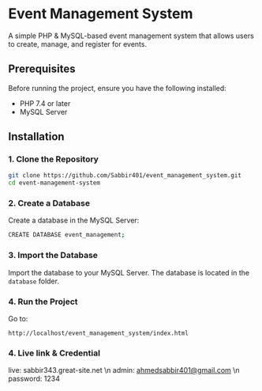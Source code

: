 # Event Management System

A simple PHP & MySQL-based event management system that allows users to create, manage, and register for events.

## Prerequisites

Before running the project, ensure you have the following installed:

- PHP 7.4 or later
- MySQL Server

## Installation

### 1. Clone the Repository

```bash
git clone https://github.com/Sabbir401/event_management_system.git
cd event-management-system
```

### 2. Create a Database
Create a database in the MySQL Server:

```bash
CREATE DATABASE event_management;
```

### 3. Import the Database
Import the database to your MySQL Server. The database is located in the `database` folder.

### 4. Run the Project
Go to:

```
http://localhost/event_management_system/index.html
```

### 4. Live link & Credential
live: sabbir343.great-site.net  \n
admin: ahmedsabbir401@gmail.com   \n
password: 1234
